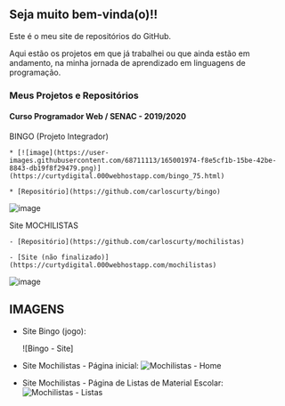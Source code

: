 ## Seja muito bem-vinda(o)!! 


Este é o meu site de repositórios do GitHub.

Aqui estão os projetos em que já trabalhei ou que ainda estão em andamento, na minha jornada de aprendizado em linguagens de programação.


### Meus Projetos e Repositórios



#### Curso Programador Web / SENAC - 2019/2020
 
  BINGO (Projeto Integrador)
    
    * [![image](https://user-images.githubusercontent.com/68711113/165001974-f8e5cf1b-15be-42be-8843-db19f8f29479.png)](https://curtydigital.000webhostapp.com/bingo_75.html)
    
    * [Repositório](https://github.com/carloscurty/bingo)  

![image](https://user-images.githubusercontent.com/68711113/165002315-c8b84367-987b-482b-b930-8c84d7e8afaa.png)

  Site MOCHILISTAS
  
    - [Repositório](https://github.com/carloscurty/mochilistas)

    - [Site (não finalizado)](https://curtydigital.000webhostapp.com/mochilistas)
 
 ![image](https://user-images.githubusercontent.com/68711113/165002315-c8b84367-987b-482b-b930-8c84d7e8afaa.png)

## IMAGENS

* Site Bingo (jogo):

  ![Bingo - Site]



* Site Mochilistas - Página inicial:
  ![Mochilistas - Home](https://user-images.githubusercontent.com/68711113/164065044-ab156554-939b-45fb-a4e6-f9d54c2085d0.png)

* Site Mochilistas - Página de Listas de Material Escolar:
  ![Mochilistas - Listas](https://user-images.githubusercontent.com/68711113/164065054-dc8eba8f-d8db-418a-a1bc-e9f0e76c36f1.png)


